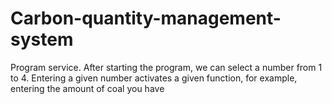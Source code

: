 # Carbon-quantity-management-system

Program service. After starting the program, we can select a number from 1 to 4. Entering a given number activates a given function, for example, entering the amount of coal you have
